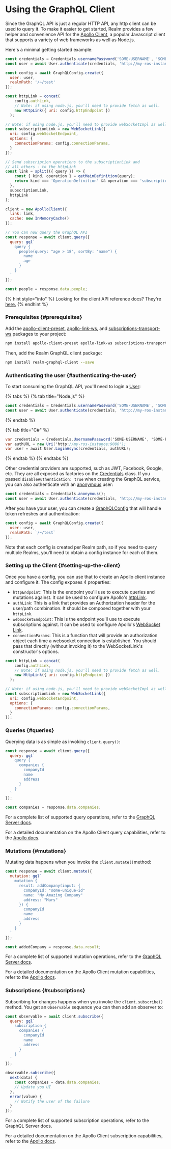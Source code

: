 # Using the GraphQL Client

Since the GraphQL API is just a regular HTTP API, any http client can be used to query it. To make it easier to get started, Realm provides a few helper and convenience API for the [Apollo Client](https://www.apollographql.com/client), a popular Javascript client that supports a variety of web frameworks as well as Node.js.

Here's a minimal getting started example:

```javascript
const credentials = Credentials.usernamePassword('SOME-USERNAME', 'SOME-PASSWORD');
const user = await User.authenticate(credentials, 'http://my-ros-instance:9080');

const config = await GraphQLConfig.create({ 
  user: user,
  realmPath: '/~/test'
});

const httpLink = concat(
    config.authLink,
    // Note: if using node.js, you'll need to provide fetch as well.
    new HttpLink({ uri: config.httpEndpoint })
  );

// Note: if using node.js, you'll need to provide webSocketImpl as well.
const subscriptionLink = new WebSocketLink({
  uri: config.webSocketEndpoint,
  options: {
    connectionParams: config.connectionParams,
  }
});

// Send subscription operations to the subscriptionLink and
// all others - to the httpLink
const link = split(({ query }) => {
    const { kind, operation } = getMainDefinition(query);
    return kind === 'OperationDefinition' && operation === 'subscription';
  },
  subscriptionLink,
  httpLink
);

client = new ApolloClient({
  link: link,
  cache: new InMemoryCache()
});

// You can now query the GraphQL API
const response = await client.query({
  query: gql`
    query {
      people(query: "age > 18", sortBy: "name") {
        name
        age
      }
    }
  `
});

const people = response.data.people;
```

{% hint style="info" %}
Looking for the client API reference docs? They're [here.](https://realm.io/docs/realm-object-server/latest/api/graphql/)
{% endhint %}

### Prerequisites {#prerequisites}

Add the [apollo-client-preset](https://www.npmjs.com/package/apollo-client-preset), [apollo-link-ws](https://www.npmjs.com/package/apollo-link-ws), and [subscriptions-transport-ws](https://www.npmjs.com/package/subscriptions-transport-ws) packages to your project:

```bash
npm install apollo-client-preset apollo-link-ws subscriptions-transport-ws --save
```

Then, add the Realm GraphQL client package:

```bash
npm install realm-graphql-client --save
```

### Authenticating the user  {#authenticating-the-user}

To start consuming the GraphQL API, you'll need to login a [User](file:///Users/matt/Documents/GitHub/realm.io/source/en/docs/realm-object-server/2.0/api/graphql/classes/user.html):

{% tabs %}
{% tab title="Node.js" %}
```javascript
const credentials = Credentials.usernamePassword('SOME-USERNAME', 'SOME-PASSWORD');
const user = await User.authenticate(credentials, 'http://my-ros-instance:9080');
```
{% endtab %}

{% tab title="C\#" %}
```csharp
var credentials = Credentials.UsernamePassword('SOME-USERNAME', 'SOME-PASSWORD' createUser: false);
var authURL = new Uri('http://my-ros-instance:9080');
var user = await User.LoginAsync(credentials, authURL);
```
{% endtab %}
{% endtabs %}

Other credential providers are supported, such as JWT, Facebook, Google, etc. They are all exposed as factories on the [Credentials](file:///Users/matt/Documents/GitHub/realm.io/source/en/docs/realm-object-server/2.0/api/graphql/classes/credentials.html) class. If you passed `disableAuthentication: true` when creating the GraphQL service, you can also authenticate with an [anonymous](https://docs.realm.io/platform/v/3.x/self-hosted/develop/integration/api/graphql/classes/credentials.html#anonymous) user:

```javascript
const credentials = Credentials.anonymous();
const user = await User.authenticate(credentials, 'http://my-ros-instance:9080');
```

After you have your user, you can create a [GraphQLConfig](file:///Users/matt/Documents/GitHub/realm.io/source/en/docs/realm-object-server/2.0/api/graphql/classes/graphqlconfig.html) that will handle token refreshes and authentication:

```javascript
const config = await GraphQLConfig.create({ 
  user: user,
  realmPath: `/~/test`
});
```

Note that each config is created per Realm path, so if you need to query multiple Realms, you'll need to obtain a config instance for each of them.

### Setting up the Client {#setting-up-the-client}

Once you have a config, you can use that to create an Apollo client instance and configure it. The config exposes 4 properties:

* `httpEndpoint`: This is the endpoint you'll use to execute queries and mutations against. It can be used to configure Apollo's [httpLink](https://www.apollographql.com/docs/link/links/http.html).
* `authLink`: This is a link that provides an Authorization header for the user/path combination. It should be composed together with your `httpLink`.
* `webSocketEndpoint`: This is the endpoint you'll use to execute subscriptions against. It can be used to configure Apollo's [WebSocket Link](https://www.apollographql.com/docs/link/links/ws.html).
* `connectionParams`: This is a function that will provide an authorization object each time a websocket connection is established. You should pass that directly \(without invoking it\) to the WebSocketLink's constructor's options.

```javascript
const httpLink = concat(
    config.authLink,
    // Note: if using node.js, you'll need to provide fetch as well.
    new HttpLink({ uri: config.httpEndpoint })
  );

// Note: if using node.js, you'll need to provide webSocketImpl as well.
const subscriptionLink = new WebSocketLink({
  uri: config.webSocketEndpoint,
  options: {
    connectionParams: config.connectionParams,
  }
});
```

### Queries {#queries}

Querying data is as simple as invoking `client.query()`:

```javascript
const response = await client.query({
  query: gql`
    query {
      companies {
        companyId
        name
        address
      }
    }
  `
});

const companies = response.data.companies;
```

For a complete list of supported query operations, refer to the [GraphQL Server docs](https://docs.realm.io/platform/v/3.x/self-hosted/develop/integration/web-integration#query).

For a detailed documentation on the Apollo Client query capabilities, refer to the [Apollo docs](https://www.apollographql.com/docs/angular/basics/queries.html).

### Mutations {#mutations}

Mutating data happens when you invoke the `client.mutate()`method:

```javascript
const response = await client.mutate({
  mutation: gql`
    mutation {
      result: addCompany(input: {
        companyId: "some-unique-id"
        name: "My Amazing Company"
        address: "Mars"
      }) {
        companyId
        name
        address
      }
    }
  `
});

const addedCompany = response.data.result;
```

For a complete list of supported mutation operations, refer to the [GraphQL Server docs](https://docs.realm.io/platform/v/3.x/self-hosted/develop/integration/web-integration#mutation).

For a detailed documentation on the Apollo Client mutation capabilities, refer to the [Apollo docs](https://www.apollographql.com/docs/angular/basics/mutations.html).

### Subscriptions {#subscriptions}

Subscribing for changes happens when you invoke the `client.subscribe()` method. You get an `Observable` sequence you can then add an observer to:

```javascript
const observable = await client.subscribe({
  query: gql`
    subscription {
      companies {
        companyId
        name
        address
      }
    }
  `
});

observable.subscribe({
  next(data) {
    const companies = data.data.companies;
    // Update you UI
  },
  error(value) {
    // Notify the user of the failure
  }
});
```

For a complete list of supported subscription operations, refer to the GraphQL Server docs.

For a detailed documentation on the Apollo Client subscription capabilities, refer to the [Apollo docs](https://www.apollographql.com/docs/angular/features/subscriptions.html).

